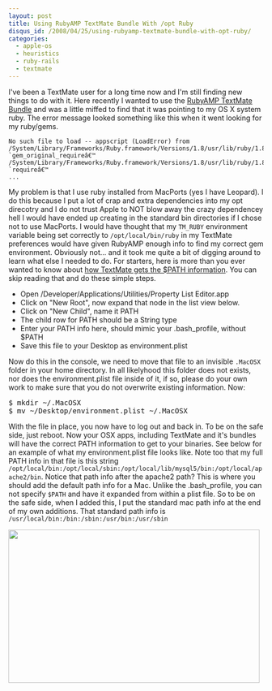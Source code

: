 ```yaml
--- 
layout: post
title: Using RubyAMP TextMate Bundle With /opt Ruby
disqus_id: /2008/04/25/using-rubyamp-textmate-bundle-with-opt-ruby/
categories: 
  - apple-os
  - heuristics
  - ruby-rails
  - textmate
---
```


<p>
  I've been a TextMate user for a long time now and I'm still finding new things to do with it. Here recently I wanted to use the <a href="http://code.leadmediapartners.com/tools/rubyamp">RubyAMP TextMate Bundle</a> and was a little miffed to find that it was pointing to my OS X system ruby. The error message looked something like this when it went looking for my ruby/gems.
</p>

~~~text
No such file to load -- appscript (LoadError) from 
/System/Library/Frameworks/Ruby.framework/Versions/1.8/usr/lib/ruby/1.8/rubygems/custom_require.rb:27:in `gem_original_requireâ€™
/System/Library/Frameworks/Ruby.framework/Versions/1.8/usr/lib/ruby/1.8/rubygems/custom_require.rb:27:in `requireâ€™
...
~~~

<p>
  My problem is that I use ruby installed from MacPorts (yes I have Leopard). I do this because I put a lot of crap and extra dependencies into my opt direcotry and I do not trust Apple to NOT blow away the crazy dependencey hell I would have ended up creating in the standard bin directories if I chose not to use MacPorts. I would have thought that my <code>TM_RUBY</code> environment variable being set correctly to <code>/opt/local/bin/ruby</code> in my TextMate preferences would have given RubyAMP enough info to find my correct gem environment. Obviously not... and it took me quite a bit of digging around to learn what else I needed to do. For starters, here is more than you ever wanted to know about <a href="http://macromates.com/textmate/manual/shell_commands#search_path">how TextMate gets the $PATH information</a>. You can skip reading that and do these simple steps.
</p>

<ul>
  <li>Open /Developer/Applications/Utilities/Property List Editor.app</li>
  <li>Click on "New Root", now expand that node in the list view below.</li>
  <li>Click on "New Child", name it PATH</li>
  <li>The child row for PATH should be a String type</li>
  <li>Enter your PATH info here, should mimic your .bash_profile, without $PATH</li>
  <li>Save this file to your Desktop as environment.plist</li>
</ul>

<p>
  Now do this in the console, we need to move that file to an invisible <code>.MacOSX</code> folder in your home directory. In all likelyhood this folder does not exists, nor does the environment.plist file inside of it, if so, please do your own work to make sure that you do not overwrite existing information. Now:
</p>

<pre class="command">
$ mkdir ~/.MacOSX
$ mv ~/Desktop/environment.plist ~/.MacOSX
</pre>

<p>
  With the file in place, you now have to log out and back in. To be on the safe side, just reboot. Now your OSX apps, including TextMate and it's bundles will have the correct PATH information to get to your binaries. See below for an example of what my environment.plist file looks like. Note too that my full PATH info in that file is this string <code>/opt/local/bin:/opt/local/sbin:/opt/local/lib/mysql5/bin:/opt/local/apache2/bin</code>. Notice that path info after the apache2 path? This is where you should add the default path info for a Mac. Unlike the .bash_profile, you can not specify <code>$PATH</code> and have it expanded from within a plist file. So to be on the safe side, when I added this, I put the standard mac path info at the end of my own additions. That standard path info is <code>/usr/local/bin:/bin:/sbin:/usr/bin:/usr/sbin</code>
</p>

<div class="center">
  <img src="/assets/envplist.png" width="496" height="302" />
</div>


